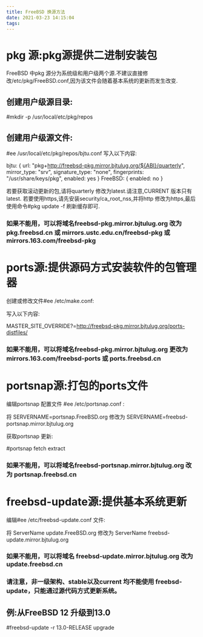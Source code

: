 ```yaml
---
title: FreeBSD 换源方法
date: 2021-03-23 14:15:04
tags:
---
```


#   pkg 源:pkg源提供二进制安装包

FreeBSD 中pkg 源分为系统级和用户级两个源.不建议直接修改/etc/pkg/FreeBSD.conf,因为该文件会随着基本系统的更新而发生改变.

## 创建用户级源目录:

#mkdir -p /usr/local/etc/pkg/repos

## 创建用户级源文件:

#ee /usr/local/etc/pkg/repos/bjtu.conf
写入以下内容:

bjtu: {
  url: "pkg+http://freebsd-pkg.mirror.bjtulug.org/${ABI}/quarterly",
  mirror_type: "srv",
  signature_type: "none",
  fingerprints: "/usr/share/keys/pkg",
  enabled: yes
}
 FreeBSD: { enabled: no }
 
若要获取滚动更新的包,请将quarterly 修改为latest.请注意,CURRENT 版本只有latest.
若要使用https,请先安装security/ca_root_nss,并将http 修改为https,最后使用命令#pkg update -f 刷新缓存即可.
### 如果不能用，可以将域名freebsd-pkg.mirror.bjtulug.org 改为pkg.freebsd.cn 或 mirrors.ustc.edu.cn/freebsd-pkg 或 mirrors.163.com/freebsd-pkg

#  ports源:提供源码方式安装软件的包管理器

创建或修改文件#ee /etc/make.conf:

写入以下内容:

MASTER_SITE_OVERRIDE?=http://freebsd-pkg.mirror.bjtulug.org/ports-distfiles/

### 如果不能用，可以将域名freebsd-pkg.mirror.bjtulug.org 更改为 mirrors.163.com/freebsd-ports 或 ports.freebsd.cn

#  portsnap源:打包的ports文件

编辑portsnap 配置文件 #ee /etc/portsnap.conf :

将 SERVERNAME=portsnap.FreeBSD.org 修改为 SERVERNAME=freebsd-portsnap.mirror.bjtulug.org

获取portsnap 更新:

#portsnap fetch extract

### 如果不能用，可以将域名freebsd-portsnap.mirror.bjtulug.org 改为 portsnap.freebsd.cn

#  freebsd-update源:提供基本系统更新

编辑#ee /etc/freebsd-update.conf 文件:

将 ServerName update.FreeBSD.org 修改为 ServerName freebsd-update.mirror.bjtulug.org

### 如果不能用，可以将域名 freebsd-update.mirror.bjtulug.org 改为 update.freebsd.cn
### 请注意，非一级架构、stable以及current 均不能使用 freebsd-update，只能通过源代码方式更新系统。
## 例:从FreeBSD 12 升级到13.0

#freebsd-update -r 13.0-RELEASE upgrade

